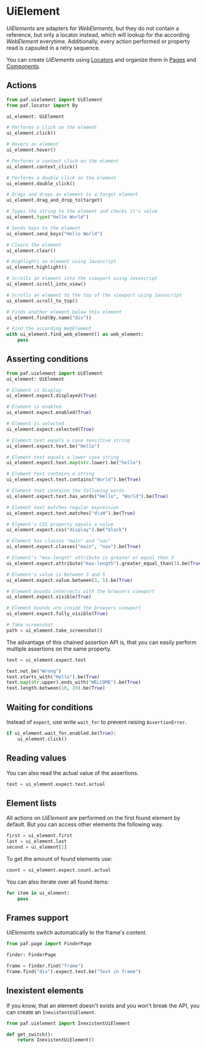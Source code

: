 # UiElement

*UiElements* are adapters for *WebElements*, but they do not contain a reference, but only a locator instead, which will lookup for the according *WebElement* everytime.
Additionally, every action performed or property read is capsuled in a retry sequence.

You can create *UiElements* using [Locators](locators.md) and organize them in [Pages](page_objects.md) and [Components](components.md).

## Actions
```python
from paf.uielement import UiElement
from paf.locator import By

ui_element: UiElement

# Performs a click on the element
ui_element.click()

# Hovers an element
ui_element.hover()

# Performs a context click on the element
ui_element.context_click()

# Performs a double click on the element
ui_element.double_click()

# Drags and drops an element to a target element
ui_element.drag_and_drop_to(target)

# Types the string to the element and checks it's value
ui_element.type("Hello World")

# Sends keys to the element
ui_element.send_keys("Hello World")

# Clears the element
ui_element.clear()

# Highlights an element using Javascript
ui_element.highlight()

# Scrolls an element into the viewport using Javascript
ui_element.scroll_into_view()

# Scrolls an element to the top of the viewport using Javascript
ui_element.scroll_to_top()

# Finds another element below this element
ui_element.find(By.name("div"))

# Find the according WebElement
with ui_element.find_web_element() as web_element:
    pass
```

## Asserting conditions
```python
from paf.uielement import UiElement
ui_element: UiElement

# Element is display
ui_element.expect.displayed(True)

# Element is enabled
ui_element.expect.enabled(True)

# Element is selected
ui_element.expect.selected(True)

# Element text equals a case sensitive string
ui_element.expect.text.be("Hello")

# Element text equals a lower case string
ui_element.expect.text.map(str.lower).be("hello")

# Element text contains a string
ui_element.expect.text.contains("World").be(True)

# Element text contains the following words
ui_element.expect.text.has_words("Hello", "World").be(True)

# Element text matches regular expression
ui_element.expect.text.matches("d\sW").be(True)

# Element's CSS property equals a value
ui_element.expect.css("display").be("block")

# Element has classes "main" and "nav"
ui_element.expect.classes("main", "nav").be(True)

# Element's "max-length" attribute is greater or equal than 3
ui_element.expect.attribute("max-length").greater_equal_than(3).be(True)

# Element's value is between 3 and 5
ui_element.expect.value.between(3, 5).be(True)

# Element bounds intersects with the browsers viewport
ui_element.expect.visible(True)

# Element bounds are inside the browsers viewport
ui_element.expect.fully_visible(True)

# Take screenshot
path = ui_element.take_screenshot()
```

The advantage of this chained assertion API is,
that you can easily perform multiple assertions on the same property.
```python
text = ui_element.expect.text

text.not_be("Wrong")
text.starts_with("Hello").be(True)
text.map(str.upper).ends_with("WELCOME").be(True)
text.length.between(10, 20).be(True)
```

## Waiting for conditions

Instead of `expect`, use write `wait_for` to prevent raising `AssertionError`.

```python
if ui_element.wait_for.enabled.be(True):
    ui_element.click()
```

## Reading values

You can also read the actual value of the assertions.

```python
text = ui_element.expect.text.actual
```


## Element lists

All actions on *UiElement* are performed on the first found element by default. But you can access other elements the following way.

```python
first = ui_element.first
last = ui_element.last
second = ui_element[1]
```

To get the amount of found elements use:
```python
count = ui_element.expect.count.actual
```

You can also iterate over all found items:

```python
for item in ui_element:
    pass
```

## Frames support

*UiElements* switch automatically to the frame's content.

```python
from paf.page import FinderPage

finder: FinderPage

frame = finder.find("frame")
frame.find("div").expect.text.be("Text in frame")
```


## Inexistent elements

If you know, that an element doesn't exists and you won't break the API, you can create an `InexistentUiElement`.

```python
from paf.uielement import InexistentUiElement

def get_switch():
    return InexistentUiElement()
```
